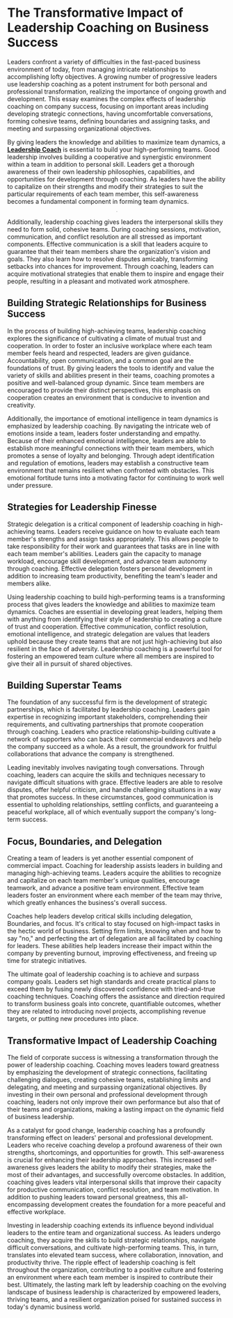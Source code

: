 # The Transformative Impact of Leadership Coaching on Business Success

Leaders confront a variety of difficulties in the fast-paced business environment of today, from managing intricate relationships to accomplishing lofty objectives. A growing number of progressive leaders use leadership coaching as a potent instrument for both personal and professional transformation, realizing the importance of ongoing growth and development. This essay examines the complex effects of leadership coaching on company success, focusing on important areas including developing strategic connections, having uncomfortable conversations, forming cohesive teams, defining boundaries and assigning tasks, and meeting and surpassing organizational objectives.

By giving leaders the knowledge and abilities to maximize team dynamics, a [**Leadership Coach**](https://miguelbaumann.com/leadership-coaching/) is essential to build your high-performing teams. Good leadership involves building a cooperative and synergistic environment within a team in addition to personal skill. Leaders get a thorough awareness of their own leadership philosophies, capabilities, and opportunities for development through coaching. As leaders have the ability to capitalize on their strengths and modify their strategies to suit the particular requirements of each team member, this self-awareness becomes a fundamental component in forming team dynamics.

<p align="center">
<img style="border: 1px solid rgb(199, 199, 199); max-width: 900px;"
      alt=""
      border="0"
      data-original-height="899"
      data-original-width="1419"
      src="https://blogger.googleusercontent.com/img/b/R29vZ2xl/AVvXsEiec5P2A7JTSy4ubd8NQutHza7CceKeC9kN-Vw1ceq2CPXD9XKMSmW8QLT2dBTplfY8ZT5qOYugI486_CbMgZ_aw1FvWBRGKy7JLEnvSsTwkKaO1vqkMaDUk22jcJFIVWMrw8-T0P0grAHfXFA4danOTeSy1m0RGQgzQBJdTlDhsKj4cSYHlgyarW8TsMot/s1600/miguelbaumann.jpg"/>
</p>

Additionally, leadership coaching gives leaders the interpersonal skills they need to form solid, cohesive teams. During coaching sessions, motivation, communication, and conflict resolution are all stressed as important components. Effective communication is a skill that leaders acquire to guarantee that their team members share the organization's vision and goals. They also learn how to resolve disputes amicably, transforming setbacks into chances for improvement. Through coaching, leaders can acquire motivational strategies that enable them to inspire and engage their people, resulting in a pleasant and motivated work atmosphere.

## Building Strategic Relationships for Business Success

In the process of building high-achieving teams, leadership coaching explores the significance of cultivating a climate of mutual trust and cooperation. In order to foster an inclusive workplace where each team member feels heard and respected, leaders are given guidance. Accountability, open communication, and a common goal are the foundations of trust. By giving leaders the tools to identify and value the variety of skills and abilities present in their teams, coaching promotes a positive and well-balanced group dynamic. Since team members are encouraged to provide their distinct perspectives, this emphasis on cooperation creates an environment that is conducive to invention and creativity.

Additionally, the importance of emotional intelligence in team dynamics is emphasized by leadership coaching. By navigating the intricate web of emotions inside a team, leaders foster understanding and empathy. Because of their enhanced emotional intelligence, leaders are able to establish more meaningful connections with their team members, which promotes a sense of loyalty and belonging. Through adept identification and regulation of emotions, leaders may establish a constructive team environment that remains resilient when confronted with obstacles. This emotional fortitude turns into a motivating factor for continuing to work well under pressure.

## Strategies for Leadership Finesse

Strategic delegation is a critical component of leadership coaching in high-achieving teams. Leaders receive guidance on how to evaluate each team member's strengths and assign tasks appropriately. This allows people to take responsibility for their work and guarantees that tasks are in line with each team member's abilities. Leaders gain the capacity to manage workload, encourage skill development, and advance team autonomy through coaching. Effective delegation fosters personal development in addition to increasing team productivity, benefiting the team's leader and members alike.

Using leadership coaching to build high-performing teams is a transforming process that gives leaders the knowledge and abilities to maximize team dynamics. Coaches are essential in developing great leaders, helping them with anything from identifying their style of leadership to creating a culture of trust and cooperation. Effective communication, conflict resolution, emotional intelligence, and strategic delegation are values that leaders uphold because they create teams that are not just high-achieving but also resilient in the face of adversity. Leadership coaching is a powerful tool for fostering an empowered team culture where all members are inspired to give their all in pursuit of shared objectives.

## Building Superstar Teams

The foundation of any successful firm is the development of strategic partnerships, which is facilitated by leadership coaching. Leaders gain expertise in recognizing important stakeholders, comprehending their requirements, and cultivating partnerships that promote cooperation through coaching. Leaders who practice relationship-building cultivate a network of supporters who can back their commercial endeavors and help the company succeed as a whole. As a result, the groundwork for fruitful collaborations that advance the company is strengthened.

Leading inevitably involves navigating tough conversations. Through coaching, leaders can acquire the skills and techniques necessary to navigate difficult situations with grace. Effective leaders are able to resolve disputes, offer helpful criticism, and handle challenging situations in a way that promotes success. In these circumstances, good communication is essential to upholding relationships, settling conflicts, and guaranteeing a peaceful workplace, all of which eventually support the company's long-term success.

## Focus, Boundaries, and Delegation

Creating a team of leaders is yet another essential component of commercial impact. Coaching for leadership assists leaders in building and managing high-achieving teams. Leaders acquire the abilities to recognize and capitalize on each team member's unique qualities, encourage teamwork, and advance a positive team environment. Effective team leaders foster an environment where each member of the team may thrive, which greatly enhances the business's overall success.

Coaches help leaders develop critical skills including delegation, Boundaries, and focus. It's critical to stay focused on high-impact tasks in the hectic world of business. Setting firm limits, knowing when and how to say "no," and perfecting the art of delegation are all facilitated by coaching for leaders. These abilities help leaders increase their impact within the company by preventing burnout, improving effectiveness, and freeing up time for strategic initiatives.

The ultimate goal of leadership coaching is to achieve and surpass company goals. Leaders set high standards and create practical plans to exceed them by fusing newly discovered confidence with tried-and-true coaching techniques. Coaching offers the assistance and direction required to transform business goals into concrete, quantifiable outcomes, whether they are related to introducing novel projects, accomplishing revenue targets, or putting new procedures into place.

## Transformative Impact of Leadership Coaching

The field of corporate success is witnessing a transformation through the power of leadership coaching. Coaching moves leaders toward greatness by emphasizing the development of strategic connections, facilitating challenging dialogues, creating cohesive teams, establishing limits and delegating, and meeting and surpassing organizational objectives. By investing in their own personal and professional development through coaching, leaders not only improve their own performance but also that of their teams and organizations, making a lasting impact on the dynamic field of business leadership.

As a catalyst for good change, leadership coaching has a profoundly transforming effect on leaders' personal and professional development. Leaders who receive coaching develop a profound awareness of their own strengths, shortcomings, and opportunities for growth. This self-awareness is crucial for enhancing their leadership approaches. This increased self-awareness gives leaders the ability to modify their strategies, make the most of their advantages, and successfully overcome obstacles. In addition, coaching gives leaders vital interpersonal skills that improve their capacity for productive communication, conflict resolution, and team motivation. In addition to pushing leaders toward personal greatness, this all-encompassing development creates the foundation for a more peaceful and effective workplace.

Investing in leadership coaching extends its influence beyond individual leaders to the entire team and organizational success. As leaders undergo coaching, they acquire the skills to build strategic relationships, navigate difficult conversations, and cultivate high-performing teams. This, in turn, translates into elevated team success, where collaboration, innovation, and productivity thrive. The ripple effect of leadership coaching is felt throughout the organization, contributing to a positive culture and fostering an environment where each team member is inspired to contribute their best. Ultimately, the lasting mark left by leadership coaching on the evolving landscape of business leadership is characterized by empowered leaders, thriving teams, and a resilient organization poised for sustained success in today's dynamic business world.
